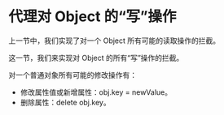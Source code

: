 # 代理对 Object 的“写”操作
上一节中，我们实现了对一个 Object 所有可能的读取操作的拦截。

这一节，我们来实现对 Object 的所有“写”操作的拦截。

对一个普通对象所有可能的修改操作有：
* 修改属性值或新增属性：obj.key = newValue。
* 删除属性：delete obj.key。